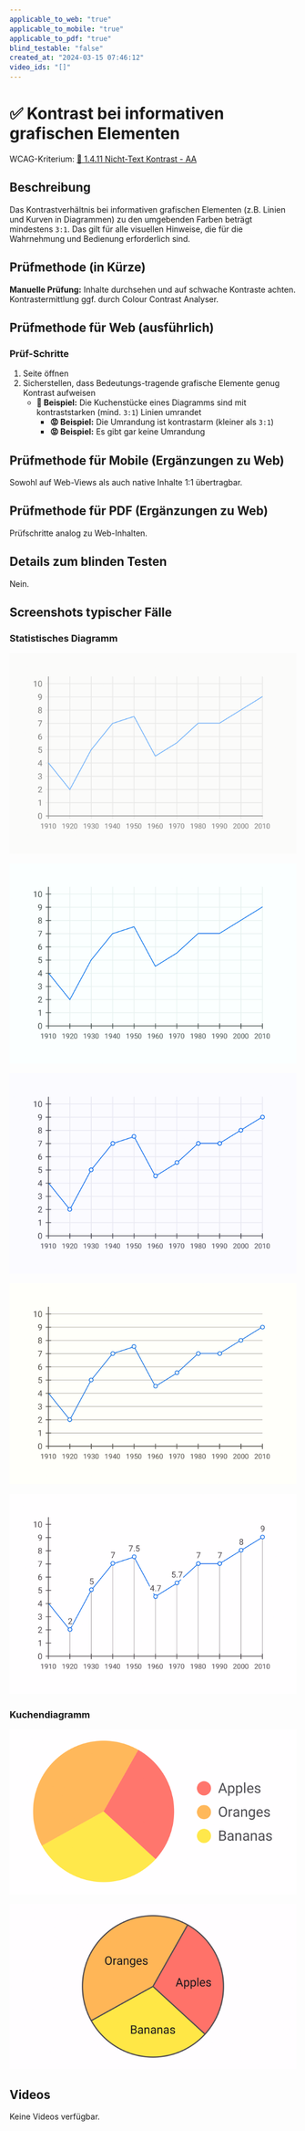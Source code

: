 ```yaml
---
applicable_to_web: "true"
applicable_to_mobile: "true"
applicable_to_pdf: "true"
blind_testable: "false"
created_at: "2024-03-15 07:46:12"
video_ids: "[]"
---
```


# ✅ Kontrast bei informativen grafischen Elementen

WCAG-Kriterium: [📜 1.4.11 Nicht-Text Kontrast - AA](..)

## Beschreibung

Das Kontrastverhältnis bei informativen grafischen Elementen (z.B. Linien und Kurven in Diagrammen) zu den umgebenden Farben beträgt mindestens `3:1`. Das gilt für alle visuellen Hinweise, die für die Wahrnehmung und Bedienung erforderlich sind.

## Prüfmethode (in Kürze)

**Manuelle Prüfung:** Inhalte durchsehen und auf schwache Kontraste achten. Kontrastermittlung ggf. durch Colour Contrast Analyser.

## Prüfmethode für Web (ausführlich)

### Prüf-Schritte

1. Seite öffnen
1. Sicherstellen, dass Bedeutungs-tragende grafische Elemente genug Kontrast aufweisen
    - **🙂 Beispiel:** Die Kuchenstücke eines Diagramms sind mit kontraststarken (mind. `3:1`) Linien umrandet
        - **😡 Beispiel:** Die Umrandung ist kontrastarm (kleiner als `3:1`)
        - **😡 Beispiel:** Es gibt gar keine Umrandung

## Prüfmethode für Mobile (Ergänzungen zu Web)

Sowohl auf Web-Views als auch native Inhalte 1:1 übertragbar.

## Prüfmethode für PDF (Ergänzungen zu Web)

Prüfschritte analog zu Web-Inhalten.

## Details zum blinden Testen

Nein.

## Screenshots typischer Fälle

### Statistisches Diagramm

![Kontrastarmes Diagramm](images/kontrastarmes-diagramm.png)

![Besser erkennbares Diagramm](images/besser-erkennbares-diagramm.png)

![Zusätzliche Punkte bei Diagramm](images/zustzliche-punkte-bei-diagramm.png)

![Zusätzliche horizontale Linien bei Diagramm](images/zustzliche-horizontale-linien-bei-diagramm.png)

![Zusätzliche Zahlenwerte bei Diagramm](images/zustzliche-zahlenwerte-bei-diagramm.png)

### Kuchendiagramm

![Kontrastarmes Kuchendiagramm](images/kontrastarmes-kuchendiagramm.png)

![Gut erkennbares Kuchendiagramm](images/gut-erkennbares-kuchendiagramm.png)

## Videos

Keine Videos verfügbar.
